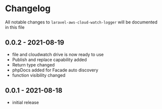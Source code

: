 # Changelog

All notable changes to `laravel-aws-cloud-watch-logger` will be documented in this file

## 0.0.2 - 2021-08-19

- file and cloudwatch drive is now ready to use
- Publish and replace capability added
- Return type changed
- phpDocs added for Facade auto discovery
- function visibility changed

## 0.0.1 - 2021-08-18

- initial release
